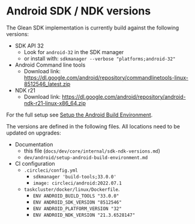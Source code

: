 # Android SDK / NDK versions

The Glean SDK implementation is currently build against the following versions:

* SDK API 32
    * Look for `android-32` in the SDK manager
    * or install with: `sdkmanager --verbose "platforms;android-32"`
* Android Command line tools
    * Download link: <https://dl.google.com/android/repository/commandlinetools-linux-8512546_latest.zip>
* NDK r21
    * Download link: <https://dl.google.com/android/repository/android-ndk-r21-linux-x86_64.zip>

For the full setup see [Setup the Android Build Environment](setup-android-build-environment.html).

The versions are defined in the following files.
All locations need to be updated on upgrades:

* Documentation
    * this file (`docs/dev/core/internal/sdk-ndk-versions.md`)
    * `dev/android/setup-android-build-environment.md`
* CI configuration
    * `.circleci/config.yml`
        * `sdkmanager 'build-tools;33.0.0'`
        * `image: circleci/android:2022.07.1`
    * `taskcluster/docker/linux/Dockerfile`.
        * `ENV ANDROID_BUILD_TOOLS "33.0.0"`
        * `ENV ANDROID_SDK_VERSION "8512546"`
        * `ENV ANDROID_PLATFORM_VERSION "32"`
        * `ENV ANDROID_NDK_VERSION "21.3.6528147"`
